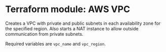 # Terraform module: AWS VPC

Creates a VPC with private and public subnets in each availability zone for the specified region.  Also starts a NAT instance to allow outside communication from private subnets.

Required variables are `vpc_name` and `vpc_region`.
